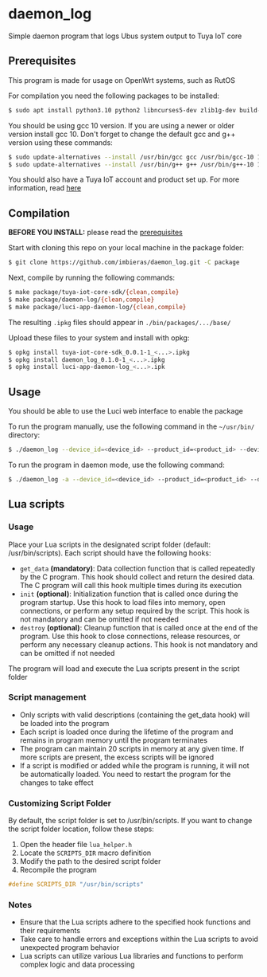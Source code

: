 # daemon_log

Simple daemon program that logs Ubus system output to Tuya IoT core

## Prerequisites

This program is made for usage on OpenWrt systems, such as RutOS

For compilation you need the following packages to be installed:

```sh
$ sudo apt install python3.10 python2 libncurses5-dev zlib1g-dev build-essential git gawk unzip u-boot-tools
```

You should be using gcc 10 version. If you are using a newer or older version install gcc 10. Don't forget to change the default gcc and g++ version using these commands:

```sh
$ sudo update-alternatives --install /usr/bin/gcc gcc /usr/bin/gcc-10 10
$ sudo update-alternatives --install /usr/bin/g++ g++ /usr/bin/g++-10 10
```

You should also have a Tuya IoT account and product set up. For more information, read [here](https://github.com/tuya/tuya-iot-core-sdk/blob/main/README.md)

## Compilation

**BEFORE YOU INSTALL:** please read the [prerequisites](#Prerequisites)

Start with cloning this repo on your local machine in the package folder:

```sh
$ git clone https://github.com/imbieras/daemon_log.git -C package
```

Next, compile by running the following commands:

```sh
$ make package/tuya-iot-core-sdk/{clean,compile}
$ make package/daemon-log/{clean,compile}
$ make package/luci-app-daemon-log/{clean,compile}
```

The resulting `.ipkg` files should appear in `./bin/packages/.../base/`

Upload these files to your system and install with opkg:

```sh
$ opkg install tuya-iot-core-sdk_0.0.1-1_<...>.ipkg
$ opkg install daemon_log_0.1.0-1_<...>.ipkg
$ opkg install luci-app-daemon-log_<...>.ipk
```

## Usage

You should be able to use the Luci web interface to enable the package

To run the program manually, use the following command in the `~/usr/bin/` directory:

```sh
$ ./daemon_log --device_id=<device_id> --product_id=<product_id> --device_secret=<device_secret>
```

To run the program in daemon mode, use the following command:

```sh
$ ./daemon_log -a --device_id=<device_id> --product_id=<product_id> --device_secret=<device_secret>
```

## Lua scripts

### Usage

Place your Lua scripts in the designated script folder (default: /usr/bin/scripts). Each script should have the following hooks:
    
- `get_data` **(mandatory)**: Data collection function that is called repeatedly by the C program. This hook should collect and return the desired data. The C program will call this hook multiple times during its execution
- `init` **(optional)**: Initialization function that is called once during the program startup. Use this hook to load files into memory, open connections, or perform any setup required by the script. This hook is not mandatory and can be omitted if not needed
- `destroy` **(optional)**: Cleanup function that is called once at the end of the program. Use this hook to close connections, release resources, or perform any necessary cleanup actions. This hook is not mandatory and can be omitted if not needed

The program will load and execute the Lua scripts present in the script folder

### Script management

- Only scripts with valid descriptions (containing the get_data hook) will be loaded into the program
- Each script is loaded once during the lifetime of the program and remains in program memory until the program terminates
- The program can maintain 20 scripts in memory at any given time. If more scripts are present, the excess scripts will be ignored
- If a script is modified or added while the program is running, it will not be automatically loaded. You need to restart the program for the changes to take effect

### Customizing Script Folder

By default, the script folder is set to /usr/bin/scripts. If you want to change the script folder location, follow these steps:

1. Open the header file `lua_helper.h`
1. Locate the `SCRIPTS_DIR` macro definition
1. Modify the path to the desired script folder
1. Recompile the program

```c
#define SCRIPTS_DIR "/usr/bin/scripts"
```

### Notes

- Ensure that the Lua scripts adhere to the specified hook functions and their requirements
- Take care to handle errors and exceptions within the Lua scripts to avoid unexpected program behavior
- Lua scripts can utilize various Lua libraries and functions to perform complex logic and data processing
